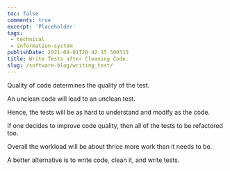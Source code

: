 ```yaml
---
toc: false
comments: true
excerpt: 'Placeholder' 
tags:
 - technical
 - information-system
publishDate: 2021-08-01T20:42:15.500315
title: Write Tests after Cleaning Code.
slug: /software-blog/writing_test/
---
```


Quality of code determines the quality of the test.

An unclean code will lead to an unclean test.

Hence, the tests will be as hard to understand and modify as the code.

If one decides to improve code quality, then all of the tests to be refactored too.

Overall the workload will be about thrice more work than it needs to be.

A better alternative is to write code, clean it, and write tests.